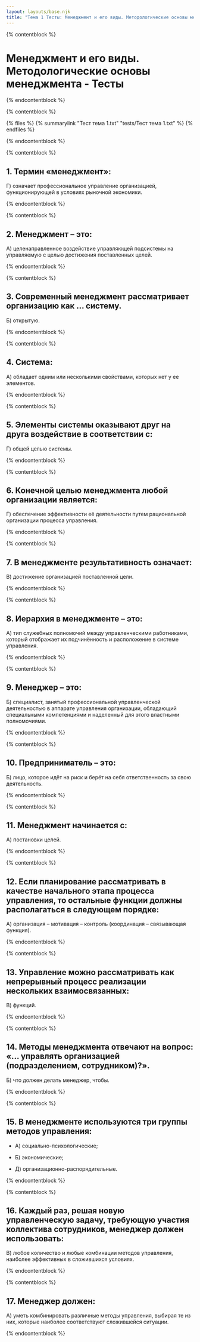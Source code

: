 ```yaml
---
layout: layouts/base.njk
title: "Тема 1 Тесты: Менеджмент и его виды. Методологические основы менеджмента"
---
```


{% contentblock %}

# Менеджмент и его виды. Методологические основы менеджмента - Тесты

{% endcontentblock %}

{% contentblock %}

{% files %}
    {% summarylink "Тест тема 1.txt" "tests/Тест тема 1.txt" %}
{% endfiles %}

{% endcontentblock %}

{% contentblock %}

## 1. Термин «менеджмент»:

Г) означает профессиональное управление организацией, функционирующей в условиях рыночной экономики.

{% endcontentblock %}

{% contentblock %}

## 2. Менеджмент – это:

А) целенаправленное воздействие управляющей подсистемы на управляемую с целью достижения поставленных целей.

{% endcontentblock %}

{% contentblock %}

## 3. Современный менеджмент рассматривает организацию как ... систему.

Б) открытую.

{% endcontentblock %}

{% contentblock %}

## 4. Система:

А) обладает одним или несколькими свойствами, которых нет у ее элементов.

{% endcontentblock %}

{% contentblock %}

## 5. Элементы системы оказывают друг на друга воздействие в соответствии с:

Г) общей целью системы.

{% endcontentblock %}

{% contentblock %}

## 6. Конечной целью менеджмента любой организации является:

Г) обеспечение эффективности её деятельности путем рациональной организации процесса управления.

{% endcontentblock %}

{% contentblock %}

## 7. В менеджменте результативность означает:

В) достижение организацией поставленной цели.

{% endcontentblock %}

{% contentblock %}

## 8. Иерархия в менеджменте – это:

А) тип служебных полномочий между управленческими работниками, который отображает их подчинённость и расположение в системе управления.

{% endcontentblock %}

{% contentblock %}

## 9. Менеджер – это:

Б) специалист, занятый профессиональной управленческой деятельностью в аппарате управления организации, обладающий специальными компетенциями и наделенный для этого властными полномочиями.

{% endcontentblock %}

{% contentblock %}

## 10. Предприниматель – это:

Б) лицо, которое идёт на риск и берёт на себя ответственность за свою деятельность.

{% endcontentblock %}

{% contentblock %}

## 11. Менеджмент начинается с:

А) постановки целей.

{% endcontentblock %}

{% contentblock %}

## 12. Если планирование рассматривать в качестве начального этапа процесса управления, то остальные функции должны располагаться в следующем порядке:

А) организация – мотивация – контроль (координация – связывающая функция).

{% endcontentblock %}

{% contentblock %}

## 13. Управление можно рассматривать как непрерывный процесс реализации нескольких взаимосвязанных:

В) функций.

{% endcontentblock %}

{% contentblock %}

## 14. Методы менеджмента отвечают на вопрос: «... управлять организацией (подразделением, сотрудником)?».

Б) что должен делать менеджер, чтобы.

{% endcontentblock %}

{% contentblock %}

## 15. В менеджменте используются три группы методов управления:

- А) социально-психологические;

- Б) экономические;

- Д) организационно-распорядительные.

{% endcontentblock %}

{% contentblock %}

## 16. Каждый раз, решая новую управленческую задачу, требующую участия коллектива сотрудников, менеджер должен использовать:

В) любое количество и любые комбинации методов управления, наиболее эффективных в сложившихся условиях.

{% endcontentblock %}

{% contentblock %}

## 17. Менеджер должен:

А) уметь комбинировать различные методы управления, выбирая те из них, которые наиболее соответствуют сложившейся ситуации.

{% endcontentblock %}

